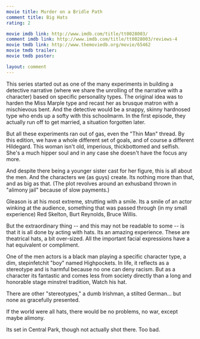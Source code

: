```yaml
---
movie title: Murder on a Bridle Path
comment title: Big Hats
rating: 2

movie imdb link: http://www.imdb.com/title/tt0028003/
comment imdb link: http://www.imdb.com/title/tt0028003/reviews-4
movie tmdb link: http://www.themoviedb.org/movie/65462
movie tmdb trailer: 
movie tmdb poster: 

layout: comment
---
```


This series started out as one of the many experiments in building a detective narrative (where we share the unrolling of the narrative with a character) based on specific personality types. The original idea was to harden the Miss Marple type and recast her as brusque matron with a mischievous bent. And the detective would be a snappy, skinny hardnosed type who ends up a softy with this schoolmarm. In the first episode, they actually run off to get married, a situation forgotten later.

But all these experiments ran out of gas, even the "Thin Man" thread. By this edition, we have a whole different set of goals, and of course a different Hildegard. This woman isn't old, imperious, thickbottomed and selfish. She's a much hipper soul and in any case she doesn't have the focus any more.

And despite there being a younger sister cast for her figure, this is all about the men. And the characters we (as guys) create. Its nothing more than that, and as big as that. (The plot revolves around an exhusband thrown in "alimony jail" because of slow payments.)

Gleason is at his most extreme, strutting with a smile. Its a smile of an actor winking at the audience, something that was passed through (in my small experience) Red Skelton, Burt Reynolds, Bruce Willis.

But the extraordinary thing -- and this may not be readable to some -- is that it is all done by acting with hats. Its an amazing experience. These are theatrical hats, a bit over-sized. All the important facial expressions have a hat equivalent or compliment. 

One of the men actors is a black man playing a specific character type, a dim, stepinfetchit "boy" named Highpockets. In life, it reflects as a stereotype and is harmful because no one can deny racism. But as a character its fantastic and comes less from society directly than a long and honorable stage minstrel tradition, Watch his hat.

There are other "stereotypes," a dumb Irishman, a stilted German... but none as gracefully presented.

If the world were all hats, there would be no problems, no war, except maybe alimony.

Its set in Central Park, though not actually shot there. Too bad.